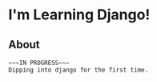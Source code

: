 # I'm Learning Django!

## About 
```
~~~IN PROGRESS~~~
Dipping into django for the first time.  
```
